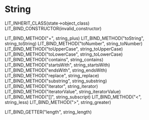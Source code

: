 # String
LIT_INHERIT_CLASS(state->object_class)
LIT_BIND_CONSTRUCTOR(invalid_constructor)

LIT_BIND_METHOD("+", string_plus)
LIT_BIND_METHOD("toString", string_toString)
LIT_BIND_METHOD("toNumber", string_toNumber)
LIT_BIND_METHOD("toUpperCase", string_toUpperCase)
LIT_BIND_METHOD("toLowerCase", string_toLowerCase)
LIT_BIND_METHOD("contains", string_contains)
LIT_BIND_METHOD("startsWith", string_startsWith)
LIT_BIND_METHOD("endsWith", string_endsWith)
LIT_BIND_METHOD("replace", string_replace)
LIT_BIND_METHOD("substring", string_substring)
LIT_BIND_METHOD("iterator", string_iterator)
LIT_BIND_METHOD("iteratorValue", string_iteratorValue)
LIT_BIND_METHOD("[]", string_subscript)
LIT_BIND_METHOD("<", string_less)
LIT_BIND_METHOD(">", string_greater)

LIT_BIND_GETTER("length", string_length)